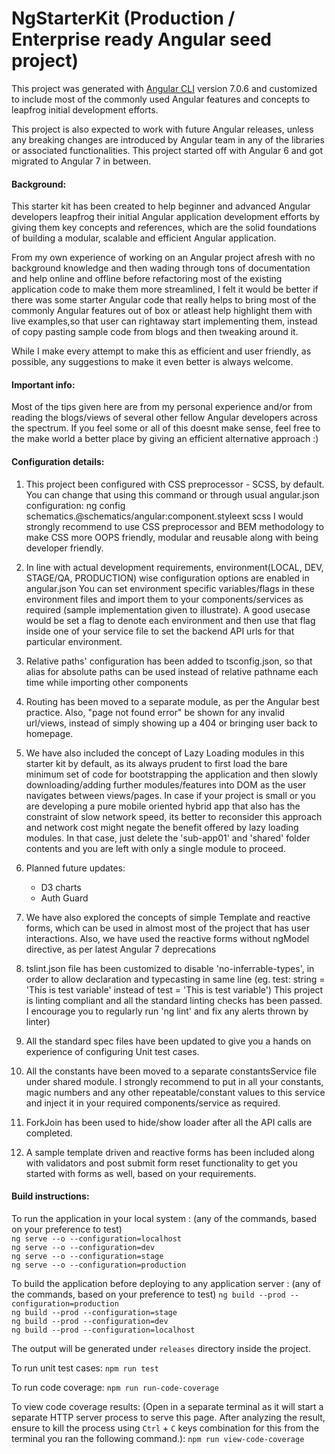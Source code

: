 # NgStarterKit (Production / Enterprise ready Angular seed project)

This project was generated with [Angular CLI](https://github.com/angular/angular-cli) version 7.0.6 and customized to include most of the commonly used Angular features and concepts to leapfrog initial development efforts.

This project is also expected to work with future Angular releases, unless any breaking changes are introduced by Angular team in any of the libraries or associated functionalities. This project started off with Angular 6 and got migrated to Angular 7 in between.

#### Background:

This starter kit has been created to help beginner and advanced Angular developers leapfrog their initial Angular application development efforts by giving them key concepts and references, which are the solid foundations of building a modular, scalable and efficient Angular application.

From my own experience of working on an Angular project afresh with no background knowledge and then wading through tons of documentation and help online and offline before refactoring most of the existing application code to make them more streamlined, I felt it would be better if there was some starter Angular code that really helps to bring most of the commonly Angular features out of box or atleast help highlight them with live examples,so that user can rightaway start implementing them, instead of copy pasting sample code from blogs and then tweaking around it.

While I make every attempt to make this as efficient and user friendly, as possible, any suggestions to make it even better is always welcome.

#### Important info:

Most of the tips given here are from my personal experience and/or from reading the blogs/views of several other fellow Angular developers across the spectrum. If you feel some or all of this doesnt make sense, feel free to the make world a better place by giving an efficient alternative approach :)

#### Configuration details:

1. This project been configured with CSS preprocessor - SCSS, by default. You can change that using this command or through usual angular.json configuration:
   ng config schematics.@schematics/angular:component.styleext scss
   I would strongly recommend to use CSS preprocessor and BEM methodology to make CSS more OOPS friendly, modular and reusable along with being developer friendly.

2. In line with actual development requirements, environment(LOCAL, DEV, STAGE/QA, PRODUCTION) wise configuration options are enabled in angular.json
   You can set environment specific variables/flags in these environment files and import them to your components/services as required (sample implementation given to illustrate). A good usecase would be set a flag to denote each environment and then use that flag inside one of your service file to set the backend API urls for that particular environment.

3. Relative paths' configuration has been added to tsconfig.json, so that alias for absolute paths can be used instead of relative pathname each time while importing other components

4. Routing has been moved to a separate module, as per the Angular best practice. Also, "page not found error" be shown for any invalid url/views, instead of simply showing up a 404 or bringing user back to homepage.

5. We have also included the concept of Lazy Loading modules in this starter kit by default, as its always prudent to first load the bare minimum set of code for bootstrapping the application and then slowly downloading/adding further modules/features into DOM as the user navigates between views/pages. In case if your project is small or you are developing a pure mobile oriented hybrid app that also has the constraint of slow network speed, its better to reconsider this approach and network cost might negate the benefit offered by lazy loading modules. In that case, just delete the 'sub-app01' and 'shared' folder contents and you are left with only a single module to proceed.

6. Planned future updates:

   - D3 charts
   - Auth Guard

7. We have also explored the concepts of simple Template and reactive forms, which can be used in almost most of the project that has user interactions. Also, we have used the reactive forms without ngModel directive, as per latest Angular 7 deprecations

8. tslint.json file has been customized to disable 'no-inferrable-types', in order to allow declaration and typecasting in same line (eg. test: string = 'This is test variable' instead of test = 'This is test variable')
   This project is linting compliant and all the standard linting checks has been passed. I encourage you to regularly run 'ng lint' and fix any alerts thrown by linter)

9. All the standard spec files have been updated to give you a hands on experience of configuring Unit test cases.

10. All the constants have been moved to a separate constantsService file under shared module. I strongly recommend to put in all your constants, magic numbers and any other repeatable/constant values to this service and inject it in your required components/service as required.

11. ForkJoin has been used to hide/show loader after all the API calls are completed.

12. A sample template driven and reactive forms has been included along with validators and post submit form reset functionality to get you started with forms as well, based on your requirements.

#### Build instructions:

To run the application in your local system : (any of the commands, based on your preference to test)  
`ng serve --o --configuration=localhost`  
`ng serve --o --configuration=dev`  
`ng serve --o --configuration=stage`  
`ng serve --o --configuration=production`

To build the application before deploying to any application server : (any of the commands, based on your preference to test)
`ng build --prod --configuration=production`  
`ng build --prod --configuration=stage`  
`ng build --prod --configuration=dev`  
`ng build --prod --configuration=localhost`

The output will be generated under `releases` directory inside the project.

To run unit test cases:
`npm run test`

To run code coverage:
`npm run run-code-coverage`

To view code coverage results:
(Open in a separate terminal as it will start a separate HTTP server process to serve this page.
After analyzing the result, ensure to kill the process using `Ctrl` + `C` keys combination for this from the terminal you ran the following command.):
`npm run view-code-coverage`

